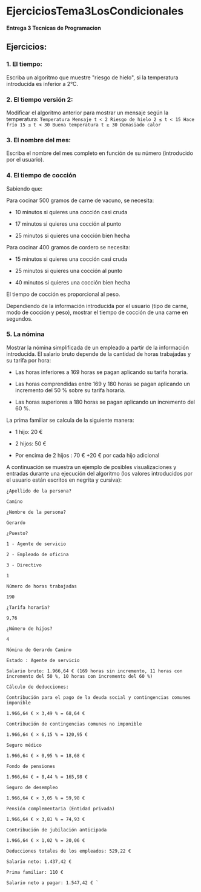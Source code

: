 # EjerciciosTema3LosCondicionales
**Entrega 3 Tecnicas de Programacion**

## Ejercicios:

### 1. El tiempo:

Escriba un algoritmo que muestre "riesgo de hielo", si la temperatura introducida es inferior a 2°C. 

### 2. El tiempo versión 2:

Modificar el algoritmo anterior para mostrar un mensaje según la temperatura:
`Temperatura
Mensaje
t < 2
Riesgo de hielo
2 ≤ t < 15
Hace frío
15 ≤ t < 30
Buena temperatura
t ≥ 30
Demasiado calor`

### 3. El nombre del mes:
   Escriba el nombre del mes completo en función de su número (introducido por el usuario).

### 4. El tiempo de cocción
   Sabiendo que:

Para cocinar 500 gramos de carne de vacuno, se necesita:

* 10 minutos si quieres una cocción casi cruda

* 17 minutos si quieres una cocción al punto

* 25 minutos si quieres una cocción bien hecha

Para cocinar 400 gramos de cordero se necesita:

* 15 minutos si quieres una cocción casi cruda

* 25 minutos si quieres una cocción al punto

* 40 minutos si quieres una cocción bien hecha

El tiempo de cocción es proporcional al peso.

Dependiendo de la información introducida por el usuario (tipo de carne, modo de cocción y peso), mostrar el tiempo de cocción de una carne en segundos.

### 5. La nómina

Mostrar la nómina simplificada de un empleado a partir de la información introducida. El salario bruto depende de la cantidad de horas trabajadas y su tarifa por hora:

* Las horas inferiores a 169 horas se pagan aplicando su tarifa horaria.

* Las horas comprendidas entre 169 y 180 horas se pagan aplicando un incremento del 50 % sobre su tarifa horaria.

* Las horas superiores a 180 horas se pagan aplicando un incremento del 60 %.

La prima familiar se calcula de la siguiente manera:

- 1 hijo: 20 €

- 2 hijos: 50 €

- Por encima de 2 hijos : 70 € +20 € por cada hijo adicional

A continuación se muestra un ejemplo de posibles visualizaciones y entradas durante una ejecución del algoritmo (los valores introducidos por el usuario están escritos en negrita y cursiva):

~~~~~~~~~~~~~~~~~~~~~~~~~~~~~~
¿Apellido de la persona?

Camino

¿Nombre de la persona?

Gerardo

¿Puesto?

1 - Agente de servicio

2 - Empleado de oficina

3 - Directivo

1

Número de horas trabajadas

190

¿Tarifa horaria?

9,76

¿Número de hijos?

4

Nómina de Gerardo Camino

Estado : Agente de servicio

Salario bruto: 1.966,64 € (169 horas sin incremento, 11 horas con incremento del 50 %, 10 horas con incremento del 60 %)

Cálculo de deducciones:

Contribución para el pago de la deuda social y contingencias comunes imponible

1.966,64 € × 3,49 % = 68,64 €

Contribución de contingencias comunes no imponible

1.966,64 € × 6,15 % = 120,95 €

Seguro médico

1.966,64 € × 0,95 % = 18,68 €

Fondo de pensiones

1.966,64 € × 8,44 % = 165,98 €

Seguro de desempleo

1.966,64 € × 3,05 % = 59,98 €

Pensión complementaria (Entidad privada)

1.966,64 € × 3,81 % = 74,93 €

Contribución de jubilación anticipada

1.966,64 € × 1,02 % = 20,06 €

Deducciones totales de los empleados: 529,22 €

Salario neto: 1.437,42 €

Prima familiar: 110 €

Salario neto a pagar: 1.547,42 € `
~~~~~~~~~~~~~~~~~~~~~~~~~~~~~~
